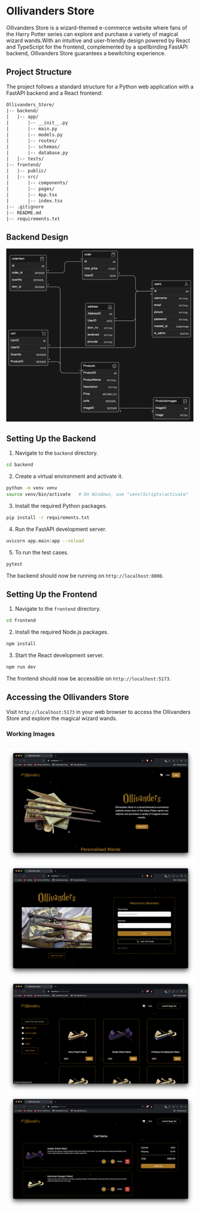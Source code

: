 # Ollivanders Store

Ollivanders Store is a wizard-themed e-commerce website where fans of the Harry Potter series can explore and purchase a variety of magical wizard wands.With an intuitive and user-friendly design powered by React and TypeScript for the frontend, complemented by a spellbinding FastAPI backend, Ollivanders Store guarantees a bewitching experience. 

## Project Structure

The project follows a standard structure for a Python web application with a FastAPI backend and a React frontend:

```plaintext
Ollivanders_Store/
|-- backend/
|   |-- app/
|       |-- __init__.py
|       |-- main.py
|       |-- models.py
|       |-- routes/
|       |-- schemas/
|       |-- database.py
|   |-- tests/
|-- frontend/
|   |-- public/
|   |-- src/
|       |-- components/
|       |-- pages/
|       |-- App.tsx
|       |-- index.tsx
|-- .gitignore
|-- README.md
|-- requirements.txt
```

## Backend Design

<img src="./working_images/database_design.png" alt="Database Design" width="500">

## Setting Up the Backend

1. Navigate to the `backend` directory.

```bash
cd backend
```

2. Create a virtual environment and activate it.

```bash
python -m venv venv
source venv/bin/activate   # On Windows, use "venv\Scripts\activate"
```

3. Install the required Python packages.

```bash
pip install -r requirements.txt
```

4. Run the FastAPI development server.

```bash
uvicorn app.main:app --reload
```
5. To run the test cases.
   
```bash
pytest
```

The backend should now be running on `http://localhost:8000`.

## Setting Up the Frontend

1. Navigate to the `frontend` directory.

```bash
cd frontend
```

2. Install the required Node.js packages.

```bash
npm install
```

3. Start the React development server.

```bash
npm run dev
```

The frontend should now be accessible on `http://localhost:5173`.

## Accessing the Ollivanders Store

Visit `http://localhost:5173` in your web browser to access the Ollivanders Store and explore the magical wizard wands.
### Working Images
![WorkingImage_1](./working_images/working_image_1.png)
![WorkingImage_2](./working_images/working_image_2.png)
![WorkingImage_3](./working_images/working_image_3.png)
![WorkingImage_4](./working_images/working_image_4.png)
---

